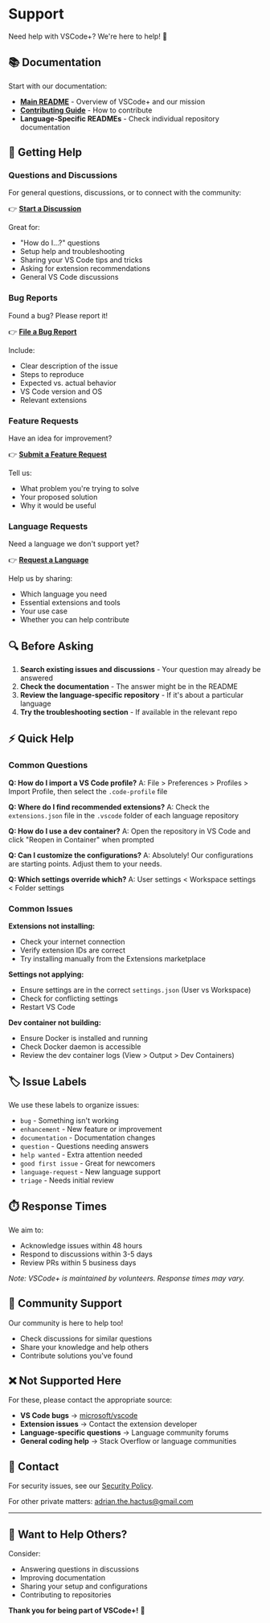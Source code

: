 # Support

Need help with VSCode+? We're here to help! 🤝

## 📚 Documentation

Start with our documentation:

- **[Main README](README.md)** - Overview of VSCode+ and our mission
- **[Contributing Guide](CONTRIBUTING.md)** - How to contribute
- **Language-Specific READMEs** - Check individual repository documentation

## 💬 Getting Help

### Questions and Discussions

For general questions, discussions, or to connect with the community:

👉 **[Start a Discussion](https://github.com/orgs/vscplus/discussions)**

Great for:
- "How do I...?" questions
- Setup help and troubleshooting
- Sharing your VS Code tips and tricks
- Asking for extension recommendations
- General VS Code discussions

### Bug Reports

Found a bug? Please report it!

👉 **[File a Bug Report](https://github.com/vscplus/.github/issues/new/choose)**

Include:
- Clear description of the issue
- Steps to reproduce
- Expected vs. actual behavior
- VS Code version and OS
- Relevant extensions

### Feature Requests

Have an idea for improvement?

👉 **[Submit a Feature Request](https://github.com/vscplus/.github/issues/new/choose)**

Tell us:
- What problem you're trying to solve
- Your proposed solution
- Why it would be useful

### Language Requests

Need a language we don't support yet?

👉 **[Request a Language](https://github.com/vscplus/.github/issues/new/choose)**

Help us by sharing:
- Which language you need
- Essential extensions and tools
- Your use case
- Whether you can help contribute

## 🔍 Before Asking

1. **Search existing issues and discussions** - Your question may already be answered
2. **Check the documentation** - The answer might be in the README
3. **Review the language-specific repository** - If it's about a particular language
4. **Try the troubleshooting section** - If available in the relevant repo

## ⚡ Quick Help

### Common Questions

**Q: How do I import a VS Code profile?**
A: File > Preferences > Profiles > Import Profile, then select the `.code-profile` file

**Q: Where do I find recommended extensions?**
A: Check the `extensions.json` file in the `.vscode` folder of each language repository

**Q: How do I use a dev container?**
A: Open the repository in VS Code and click "Reopen in Container" when prompted

**Q: Can I customize the configurations?**
A: Absolutely! Our configurations are starting points. Adjust them to your needs.

**Q: Which settings override which?**
A: User settings < Workspace settings < Folder settings

### Common Issues

**Extensions not installing:**
- Check your internet connection
- Verify extension IDs are correct
- Try installing manually from the Extensions marketplace

**Settings not applying:**
- Ensure settings are in the correct `settings.json` (User vs Workspace)
- Check for conflicting settings
- Restart VS Code

**Dev container not building:**
- Ensure Docker is installed and running
- Check Docker daemon is accessible
- Review the dev container logs (View > Output > Dev Containers)

## 🏷️ Issue Labels

We use these labels to organize issues:

- `bug` - Something isn't working
- `enhancement` - New feature or improvement
- `documentation` - Documentation changes
- `question` - Questions needing answers
- `help wanted` - Extra attention needed
- `good first issue` - Great for newcomers
- `language-request` - New language support
- `triage` - Needs initial review

## ⏱️ Response Times

We aim to:
- Acknowledge issues within 48 hours
- Respond to discussions within 3-5 days
- Review PRs within 5 business days

*Note: VSCode+ is maintained by volunteers. Response times may vary.*

## 🌟 Community Support

Our community is here to help too!

- Check discussions for similar questions
- Share your knowledge and help others
- Contribute solutions you've found

## ❌ Not Supported Here

For these, please contact the appropriate source:

- **VS Code bugs** → [microsoft/vscode](https://github.com/microsoft/vscode/issues)
- **Extension issues** → Contact the extension developer
- **Language-specific questions** → Language community forums
- **General coding help** → Stack Overflow or language communities

## 📧 Contact

For security issues, see our [Security Policy](SECURITY.md).

For other private matters: [adrian.the.hactus@gmail.com](adrian.the.hactus@gmail.com)

---

## 🤝 Want to Help Others?

Consider:
- Answering questions in discussions
- Improving documentation
- Sharing your setup and configurations
- Contributing to repositories

**Thank you for being part of VSCode+!** 🙏
